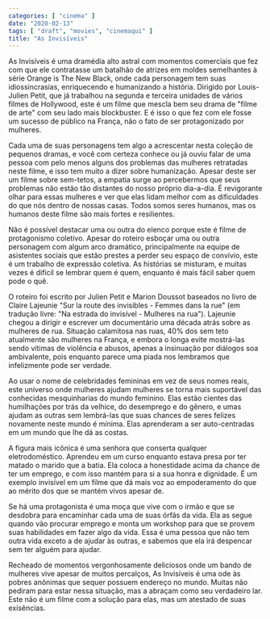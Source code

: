 ```yaml
---
categories: [ "cinema" ]
date: "2020-02-13"
tags: [ "draft", "movies", "cinemaqui" ]
title: "As Invisíveis"
---
```

As Invisíveis é uma dramédia alto astral com momentos comerciais que fez com que ele contratasse um batalhão de atrizes em moldes semelhantes à série Orange is The New Black, onde cada personagem tem suas idiossincrasias, enriquecendo e humanizando a história. Dirigido por Louis-Julien Petit, que já trabalhou na segunda e terceira unidades de vários filmes de Hollywood, este é um filme que mescla bem seu drama de "filme de arte" com seu lado mais blockbuster. E é isso o que fez com ele fosse um sucesso de público na França, não o fato de ser protagonizado por mulheres.

Cada uma de suas personagens tem algo a acrescentar nesta coleção de pequenos dramas, e você com certeza conhece ou já ouviu falar de uma pessoa com pelo menos alguns dos problemas das mulheres retratadas neste filme, e isso tem muito a dizer sobre humanização. Apesar deste ser um filme sobre sem-tetos, a empatia surge ao percebermos que seus problemas não estão tão distantes do nosso próprio dia-a-dia. É revigorante olhar para essas mulheres e ver que elas lidam melhor com as dificuldades do que nós dentro de nossas casas. Todos somos seres humanos, mas os humanos deste filme são mais fortes e resilientes.

Não é possível destacar uma ou outra do elenco porque este é filme de protagonismo coletivo. Apesar do roteiro esboçar uma ou outra personagem com algum arco dramático, principalmente na equipe de asistentes sociais que estão prestes a perder seu espaço de convívio, este é um trabalho de expressão coletiva. As histórias se misturam, e muitas vezes é difícil se lembrar quem é quem, enquanto é mais fácil saber quem pode o quê.

O roteiro foi escrito por Julien Petit e Marion Doussot baseados no livro de Claire Lajeunie "Sur la route des invisibles - Femmes dans la rue" (em tradução livre: "Na estrada do invisível - Mulheres na rua"). Lajeunie chegou a dirigir e escrever um documentário uma década atrás sobre as mulheres de rua. Situação calamitosa nas ruas, 40% dos sem teto atualmente são mulheres na França, e embora o longa evite mostrá-las sendo vítimas de violência e abusos, apenas a insinuação por diálogos soa ambivalente, pois enquanto parece uma piada nos lembramos que infelizmente pode ser verdade.

Ao usar o nome de celebridades femininas em vez de seus nomes reais, este universo onde mulheres ajudam mulheres se torna mais suportável das conhecidas mesquinharias do mundo feminino. Elas estão cientes das humilhações por trás da velhice, do desemprego e do gênero, e umas ajudam as outras sem lembrá-las que suas chances de seres felizes novamente neste mundo é mínima. Elas aprenderam a ser auto-centradas em um mundo que lhe dá as costas.

A figura mais icônica é uma senhora que conserta qualquer eletrodoméstico. Aprendeu em um curso enquanto estava presa por ter matado o marido que a batia. Ela coloca a honestidade acima da chance de ter um emprego, e com isso mantém para si a sua honra e dignidade. É um exemplo invisível em um filme que dá mais voz ao empoderamento do que ao mérito dos que se mantém vivos apesar de.

Se há uma protagonista é uma moça que vive com o irmão e que se desdobra para encaminhar cada uma de suas órfãs da vida. Ela as segue quando vão procurar emprego e monta um workshop para que se provem suas habilidades em fazer algo da vida. Essa é uma pessoa que não tem outra vida exceto a de ajudar às outras, e sabemos que ela irá despencar sem ter alguém para ajudar.

Recheado de momentos vergonhosamente deliciosos onde um bando de mulheres vive apesar de muitos percalços, As Invisíveis é uma ode às pobres anônimas que sequer possuem endereço no mundo. Muitas não pediram para estar nessa situação, mas a abraçam como seu verdadeiro lar. Este não é um filme com a solução para elas, mas um atestado de suas exisências.
